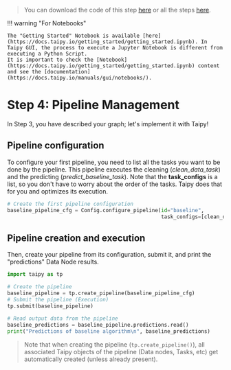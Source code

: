 > You can download the code of this step [here](../src/step_04.py) or all the steps [here](https://github.com/Avaiga/taipy-getting-started/tree/develop/src).

!!! warning "For Notebooks"

    The "Getting Started" Notebook is available [here](https://docs.taipy.io/getting_started/getting_started.ipynb). In Taipy GUI, the process to execute a Jupyter Notebook is different from executing a Python Script.
    It is important to check the [Notebook](https://docs.taipy.io/getting_started/getting_started.ipynb) content and see the [documentation](https://docs.taipy.io/manuals/gui/notebooks/).

# Step 4: Pipeline Management

In Step 3, you have described your graph; let's implement it with Taipy! 

## Pipeline configuration

To configure your first pipeline, you need to list all the tasks you want to be done by the pipeline. This pipeline executes the cleaning (*clean_data_task*) and the predicting (*predict_baseline_task*). Note that the **task_configs** is a list, so you don't have to worry about the order of the tasks. Taipy does that for you and optimizes its execution.

```python
# Create the first pipeline configuration
baseline_pipeline_cfg = Config.configure_pipeline(id="baseline",
                                                  task_configs=[clean_data_task_cfg, predict_baseline_task_cfg])
```

## Pipeline creation and execution

Then, create your pipeline from its configuration, submit it, and print the "predictions" Data Node results.

```python
import taipy as tp

# Create the pipeline
baseline_pipeline = tp.create_pipeline(baseline_pipeline_cfg)
# Submit the pipeline (Execution)
tp.submit(baseline_pipeline)
    
# Read output data from the pipeline
baseline_predictions = baseline_pipeline.predictions.read()
print("Predictions of baseline algorithm\n", baseline_predictions)
```

> Note that when creating the pipeline (`tp.create_pipeline()`), all associated Taipy objects of the pipeline (Data nodes, Tasks, etc) get automatically created (unless already present).
